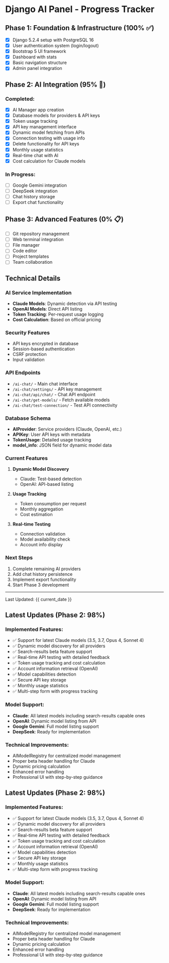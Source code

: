 # Django AI Panel - Progress Tracker

## Phase 1: Foundation & Infrastructure (100% ✅)
- [x] Django 5.2.4 setup with PostgreSQL 16
- [x] User authentication system (login/logout)
- [x] Bootstrap 5 UI framework
- [x] Dashboard with stats
- [x] Basic navigation structure
- [x] Admin panel integration

## Phase 2: AI Integration (95% 🚧)
### Completed:
- [x] AI Manager app creation
- [x] Database models for providers & API keys
- [x] Token usage tracking
- [x] API key management interface
- [x] Dynamic model fetching from APIs
- [x] Connection testing with usage info
- [x] Delete functionality for API keys
- [x] Monthly usage statistics
- [x] Real-time chat with AI
- [x] Cost calculation for Claude models

### In Progress:
- [ ] Google Gemini integration
- [ ] DeepSeek integration
- [ ] Chat history storage
- [ ] Export chat functionality

## Phase 3: Advanced Features (0% 📋)
- [ ] Git repository management
- [ ] Web terminal integration
- [ ] File manager
- [ ] Code editor
- [ ] Project templates
- [ ] Team collaboration

## Technical Details

### AI Service Implementation
- **Claude Models**: Dynamic detection via API testing
- **OpenAI Models**: Direct API listing
- **Token Tracking**: Per-request usage logging
- **Cost Calculation**: Based on official pricing

### Security Features
- API keys encrypted in database
- Session-based authentication
- CSRF protection
- Input validation

### API Endpoints
- `/ai-chat/` - Main chat interface
- `/ai-chat/settings/` - API key management
- `/ai-chat/api/chat/` - Chat API endpoint
- `/ai-chat/get-models/` - Fetch available models
- `/ai-chat/test-connection/` - Test API connectivity

### Database Schema
- **AIProvider**: Service providers (Claude, OpenAI, etc.)
- **APIKey**: User API keys with metadata
- **TokenUsage**: Detailed usage tracking
- **model_info**: JSON field for dynamic model data

### Current Features
1. **Dynamic Model Discovery**
   - Claude: Test-based detection
   - OpenAI: API-based listing
   
2. **Usage Tracking**
   - Token consumption per request
   - Monthly aggregation
   - Cost estimation
   
3. **Real-time Testing**
   - Connection validation
   - Model availability check
   - Account info display

### Next Steps
1. Complete remaining AI providers
2. Add chat history persistence
3. Implement export functionality
4. Start Phase 3 development

---
Last Updated: {{ current_date }}

## Latest Updates (Phase 2: 98%)

### Implemented Features:
- ✅ Support for latest Claude models (3.5, 3.7, Opus 4, Sonnet 4)
- ✅ Dynamic model discovery for all providers
- ✅ Search-results beta feature support
- ✅ Real-time API testing with detailed feedback
- ✅ Token usage tracking and cost calculation
- ✅ Account information retrieval (OpenAI)
- ✅ Model capabilities detection
- ✅ Secure API key storage
- ✅ Monthly usage statistics
- ✅ Multi-step form with progress tracking

### Model Support:
- **Claude**: All latest models including search-results capable ones
- **OpenAI**: Dynamic model listing from API
- **Google Gemini**: Full model listing support
- **DeepSeek**: Ready for implementation

### Technical Improvements:
- AIModelRegistry for centralized model management
- Proper beta header handling for Claude
- Dynamic pricing calculation
- Enhanced error handling
- Professional UI with step-by-step guidance

## Latest Updates (Phase 2: 98%)

### Implemented Features:
- ✅ Support for latest Claude models (3.5, 3.7, Opus 4, Sonnet 4)
- ✅ Dynamic model discovery for all providers
- ✅ Search-results beta feature support
- ✅ Real-time API testing with detailed feedback
- ✅ Token usage tracking and cost calculation
- ✅ Account information retrieval (OpenAI)
- ✅ Model capabilities detection
- ✅ Secure API key storage
- ✅ Monthly usage statistics
- ✅ Multi-step form with progress tracking

### Model Support:
- **Claude**: All latest models including search-results capable ones
- **OpenAI**: Dynamic model listing from API
- **Google Gemini**: Full model listing support
- **DeepSeek**: Ready for implementation

### Technical Improvements:
- AIModelRegistry for centralized model management
- Proper beta header handling for Claude
- Dynamic pricing calculation
- Enhanced error handling
- Professional UI with step-by-step guidance
